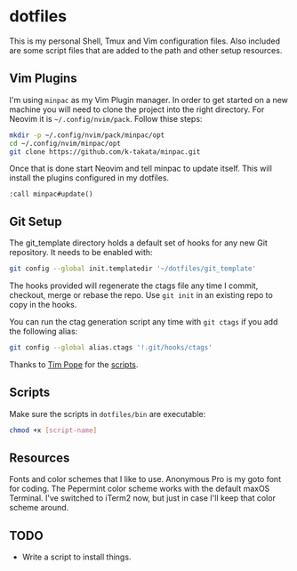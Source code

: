 # dotfiles

This is my personal Shell, Tmux and Vim configuration files. Also included are some script files that are added to the path and other setup resources.

## Vim Plugins

I'm using `minpac` as my Vim Plugin manager. In order to get started on a new machine you will need to clone the project into the right directory. For Neovim it is `~/.config/nvim/pack`. Follow thise steps:

```bash
mkdir -p ~/.config/nvim/pack/minpac/opt
cd ~/.config/nvim/minpac/opt
git clone https://github.com/k-takata/minpac.git 
```

Once that is done start Neovim and tell minpac to update itself. This will install the plugins configured in my dotfiles.

```vim
:call minpac#update()
```

## Git Setup

The git_template directory holds a default set of hooks for any new Git repository. It needs to be enabled with:

```bash
git config --global init.templatedir '~/dotfiles/git_template'
```

The hooks provided will regenerate the ctags file any time I commit, checkout, merge or rebase the repo. Use `git init` in an existing repo to copy in the hooks.

You can run the ctag generation script any time with `git ctags` if you add the following alias:

```bash
git config --global alias.ctags '!.git/hooks/ctags'
```

Thanks to [Tim Pope](https://tpo.pe/) for the [scripts](https://tbaggery.com/2011/08/08/effortless-ctags-with-git.html).

## Scripts

Make sure the scripts in `dotfiles/bin` are executable:

```bash
chmod +x [script-name]
```

## Resources

Fonts and color schemes that I like to use. Anonymous Pro is my goto font for coding. The Pepermint color scheme works with the default maxOS Terminal. I've switched to iTerm2 now, but just in case I'll keep that color scheme around.

## TODO

* Write a script to install things.

